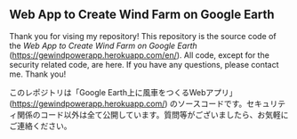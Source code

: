 ## Web App to Create Wind Farm on Google Earth
Thank you for vising my repository! This repository is the source code of the _Web App to Create Wind Farm on Google Earth_ (https://gewindpowerapp.herokuapp.com/en/). All code, except for the security related code, are here. If you have any questions, please contact me. Thank you!

このレポジトリは「Google Earth上に風車をつくるWebアプリ」(https://gewindpowerapp.herokuapp.com/) のソースコードです。セキュリティ関係のコード以外は全て公開しています。質問等がございましたら、お気軽にご連絡ください。